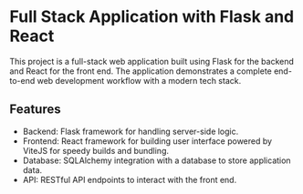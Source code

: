 # Full Stack Application with Flask and React
This project is a full-stack web application built using Flask for the backend and React for the front end. The application demonstrates a complete end-to-end web development workflow with a modern tech stack.

## Features
- Backend: Flask framework for handling server-side logic.
- Frontend: React framework for building user interface powered by ViteJS for speedy builds and bundling.
- Database: SQLAlchemy integration with a database to store application data.
- API: RESTful API endpoints to interact with the front end.

